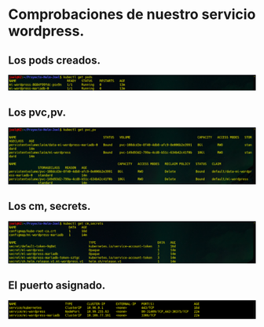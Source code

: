  
# Comprobaciones de nuestro servicio wordpress.
## Los pods creados.
![img](https://github.com/abarcajoel/Proyecto-Helm-Joel/blob/main/img/pod_w_m.png)
## Los pvc,pv.
![img](https://github.com/abarcajoel/Proyecto-Helm-Joel/blob/main/img/pvc_wordpress.png)
## Los cm, secrets.
![img](https://github.com/abarcajoel/Proyecto-Helm-Joel/blob/main/img/cm_secret.png)
## El puerto asignado.
![img](https://github.com/abarcajoel/Proyecto-Helm-Joel/blob/main/img/puerto.png)
